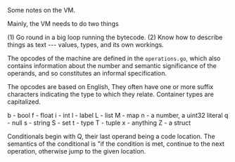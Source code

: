 Some notes on the VM.

Mainly, the VM needs to do two things

(1) Go round in a big loop running the bytecode.
(2) Know how to describe things as text --- values, types, and its own workings.

The opcodes of the machine are defined in the `operations.go`, which also contains information about the number and semantic significance of the operands, and so constitutes an informal specification.

The opcodes are based on English, They often have one or more suffix characters indicating the type to which they relate. Container types are capitalized.

b - bool
f - float
i - int
l - label
L - list
M - map
n - a number, a uint32 literal
q - null
s - string
S - set
t - type
T - tuple
x - anything
Z - a struct

Conditionals begin with Q, their last operand being a code location. The semantics of the conditional is "if the condition is met, continue to the next operation, otherwise jump to the given location.